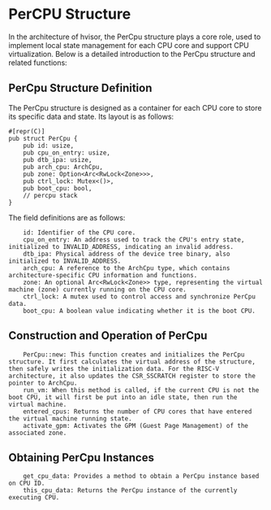 # PerCPU Structure

In the architecture of hvisor, the PerCpu structure plays a core role, used to implement local state management for each CPU core and support CPU virtualization. Below is a detailed introduction to the PerCpu structure and related functions:

## PerCpu Structure Definition

The PerCpu structure is designed as a container for each CPU core to store its specific data and state. Its layout is as follows:

```
#[repr(C)]
pub struct PerCpu {
    pub id: usize,
    pub cpu_on_entry: usize,
    pub dtb_ipa: usize,
    pub arch_cpu: ArchCpu,
    pub zone: Option<Arc<RwLock<Zone>>>,
    pub ctrl_lock: Mutex<()>,
    pub boot_cpu: bool,
    // percpu stack
}
```

The field definitions are as follows:

```
    id: Identifier of the CPU core.
    cpu_on_entry: An address used to track the CPU's entry state, initialized to INVALID_ADDRESS, indicating an invalid address.
    dtb_ipa: Physical address of the device tree binary, also initialized to INVALID_ADDRESS.
    arch_cpu: A reference to the ArchCpu type, which contains architecture-specific CPU information and functions.
    zone: An optional Arc<RwLock<Zone>> type, representing the virtual machine (zone) currently running on the CPU core.
    ctrl_lock: A mutex used to control access and synchronize PerCpu data.
    boot_cpu: A boolean value indicating whether it is the boot CPU.
```

## Construction and Operation of PerCpu

```
    PerCpu::new: This function creates and initializes the PerCpu structure. It first calculates the virtual address of the structure, then safely writes the initialization data. For the RISC-V architecture, it also updates the CSR_SSCRATCH register to store the pointer to ArchCpu.
    run_vm: When this method is called, if the current CPU is not the boot CPU, it will first be put into an idle state, then run the virtual machine.
    entered_cpus: Returns the number of CPU cores that have entered the virtual machine running state.
    activate_gpm: Activates the GPM (Guest Page Management) of the associated zone.
```

## Obtaining PerCpu Instances

```
    get_cpu_data: Provides a method to obtain a PerCpu instance based on CPU ID.
    this_cpu_data: Returns the PerCpu instance of the currently executing CPU.
```